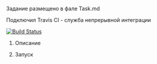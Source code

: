Задание размещено в фале Task.md

Подключил Travis CI - служба непрерывной интеграции

[![Build Status](https://app.travis-ci.com/evgenkolesman/ExchangerGif.svg?branch=master)](https://app.travis-ci.com/github/evgenkolesman/ExchangerGif) 


1. Описание

2. Запуск

